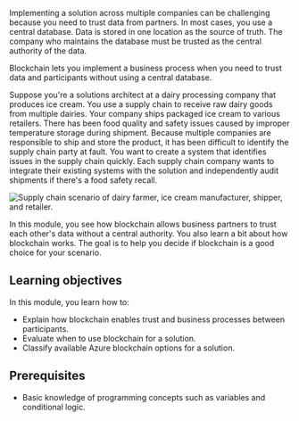 Implementing a solution across multiple companies can be challenging because you need to trust data from partners. In most cases, you use a central database. Data is stored in one location as the source of truth. The company who maintains the database must be trusted as the central authority of the data.

Blockchain lets you implement a business process when you need to trust data and participants without using a central database.

Suppose you're a solutions architect at a dairy processing company that produces ice cream. You use a supply chain to receive raw dairy goods from multiple dairies. Your company ships packaged ice cream to various retailers. There has been food quality and safety issues caused by improper temperature storage during shipment. Because multiple companies are responsible to ship and store the product, it has been difficult to identify the supply chain party at fault. You want to create a system that identifies issues in the supply chain quickly. Each supply chain company wants to integrate their existing systems with the solution and independently audit shipments if there's a food safety recall.

![Supply chain scenario of dairy farmer, ice cream manufacturer, shipper, and retailer.](../media/scenario.png)

In this module, you see how blockchain allows business partners to trust each other's data without a central authority. You also learn a bit about how blockchain works. The goal is to help you decide if blockchain is a good choice for your scenario.

## Learning objectives

In this module, you learn how to:

* Explain how blockchain enables trust and business processes between participants.
* Evaluate when to use blockchain for a solution.
* Classify available Azure blockchain options for a solution.

## Prerequisites

* Basic knowledge of programming concepts such as variables and conditional logic.
